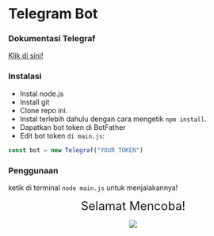 # Telegram Bot

### Dokumentasi Telegraf

[Klik di sini!](https://telegraf.js.org/)

### Instalasi

- Instal node.js
- Install git
- Clone repo ini.
- Instal terlebih dahulu dengan cara mengetik `npm install`.<br>
- Dapatkan bot token di BotFather
- Edit bot token `di main.js`:

```js
const bot = new Telegraf("YOUR TOKEN")
```

### Penggunaan

ketik di terminal `node main.js` untuk menjalakannya!

<p align="center"><font size = "5">Selamat Mencoba! </font><br></p>
<p align="center"><img src="https://cdn.discordapp.com/attachments/519859252966457369/735280356441456641/4c64e343e788251fb15dac0f4c557337.gif" /></p>
